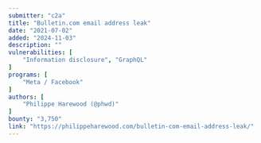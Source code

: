 ```yaml
---
submitter: "c2a"
title: "Bulletin.com email address leak"
date: "2021-07-02"
added: "2024-11-03"
description: ""
vulnerabilities: [
    "Information disclosure", "GraphQL"
]
programs: [
    "Meta / Facebook"
]
authors: [
    "Philippe Harewood (@phwd)"
]
bounty: "3,750"
link: "https://philippeharewood.com/bulletin-com-email-address-leak/"
---
```




